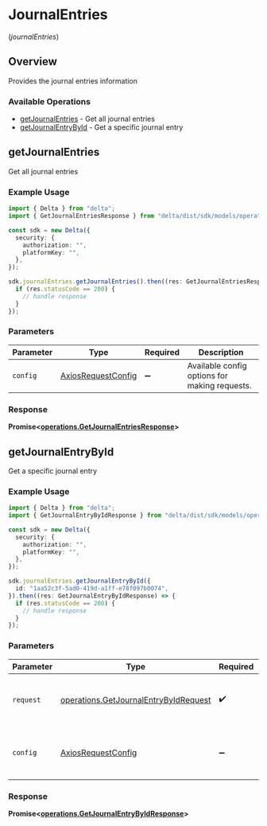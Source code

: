 # JournalEntries
(*journalEntries*)

## Overview

Provides the journal entries information

### Available Operations

* [getJournalEntries](#getjournalentries) - Get all journal entries
* [getJournalEntryById](#getjournalentrybyid) - Get a specific journal entry

## getJournalEntries

Get all journal entries

### Example Usage

```typescript
import { Delta } from "delta";
import { GetJournalEntriesResponse } from "delta/dist/sdk/models/operations";

const sdk = new Delta({
  security: {
    authorization: "",
    platformKey: "",
  },
});

sdk.journalEntries.getJournalEntries().then((res: GetJournalEntriesResponse) => {
  if (res.statusCode == 200) {
    // handle response
  }
});
```

### Parameters

| Parameter                                                    | Type                                                         | Required                                                     | Description                                                  |
| ------------------------------------------------------------ | ------------------------------------------------------------ | ------------------------------------------------------------ | ------------------------------------------------------------ |
| `config`                                                     | [AxiosRequestConfig](https://axios-http.com/docs/req_config) | :heavy_minus_sign:                                           | Available config options for making requests.                |


### Response

**Promise<[operations.GetJournalEntriesResponse](../../models/operations/getjournalentriesresponse.md)>**


## getJournalEntryById

Get a specific journal entry

### Example Usage

```typescript
import { Delta } from "delta";
import { GetJournalEntryByIdResponse } from "delta/dist/sdk/models/operations";

const sdk = new Delta({
  security: {
    authorization: "",
    platformKey: "",
  },
});

sdk.journalEntries.getJournalEntryById({
  id: "1aa52c3f-5ad0-419d-a1ff-e78f097b0074",
}).then((res: GetJournalEntryByIdResponse) => {
  if (res.statusCode == 200) {
    // handle response
  }
});
```

### Parameters

| Parameter                                                                                      | Type                                                                                           | Required                                                                                       | Description                                                                                    |
| ---------------------------------------------------------------------------------------------- | ---------------------------------------------------------------------------------------------- | ---------------------------------------------------------------------------------------------- | ---------------------------------------------------------------------------------------------- |
| `request`                                                                                      | [operations.GetJournalEntryByIdRequest](../../models/operations/getjournalentrybyidrequest.md) | :heavy_check_mark:                                                                             | The request object to use for the request.                                                     |
| `config`                                                                                       | [AxiosRequestConfig](https://axios-http.com/docs/req_config)                                   | :heavy_minus_sign:                                                                             | Available config options for making requests.                                                  |


### Response

**Promise<[operations.GetJournalEntryByIdResponse](../../models/operations/getjournalentrybyidresponse.md)>**

